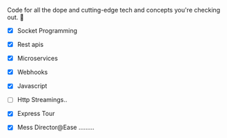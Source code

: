 Code for all the dope and cutting-edge tech and concepts you're checking out. 🚀
- [X] Socket Programming
- [X] Rest apis
- [X] Microservices
- [X] Webhooks
- [X] Javascript 
- [ ] Http Streamings..
- [X] Express Tour
- [X] Mess Director@Ease .........

